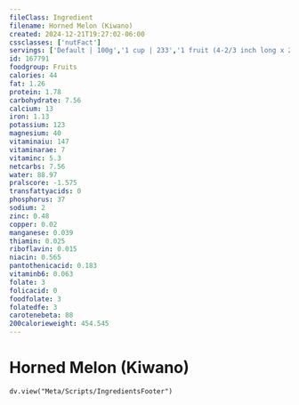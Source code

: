 ```yaml
---
fileClass: Ingredient
filename: Horned Melon (Kiwano)
created: 2024-12-21T19:27:02-06:00
cssclasses: ['nutFact']
servings: ['Default | 100g','1 cup | 233','1 fruit (4-2/3 inch long x 2-3/4 inch dia) | 209']
id: 167791
foodgroup: Fruits
calories: 44
fat: 1.26
protein: 1.78
carbohydrate: 7.56
calcium: 13
iron: 1.13
potassium: 123
magnesium: 40
vitaminaiu: 147
vitaminarae: 7
vitaminc: 5.3
netcarbs: 7.56
water: 88.97
pralscore: -1.575
transfattyacids: 0
phosphorus: 37
sodium: 2
zinc: 0.48
copper: 0.02
manganese: 0.039
thiamin: 0.025
riboflavin: 0.015
niacin: 0.565
pantothenicacid: 0.183
vitaminb6: 0.063
folate: 3
folicacid: 0
foodfolate: 3
folatedfe: 3
carotenebeta: 88
200calorieweight: 454.545
---
```


# Horned Melon (Kiwano)

```dataviewjs
dv.view("Meta/Scripts/IngredientsFooter")
```